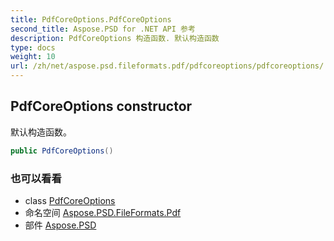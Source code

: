 ```yaml
---
title: PdfCoreOptions.PdfCoreOptions
second_title: Aspose.PSD for .NET API 参考
description: PdfCoreOptions 构造函数. 默认构造函数
type: docs
weight: 10
url: /zh/net/aspose.psd.fileformats.pdf/pdfcoreoptions/pdfcoreoptions/
---
```

## PdfCoreOptions constructor

默认构造函数。

```csharp
public PdfCoreOptions()
```

### 也可以看看

* class [PdfCoreOptions](../)
* 命名空间 [Aspose.PSD.FileFormats.Pdf](../../pdfcoreoptions/)
* 部件 [Aspose.PSD](../../../)


